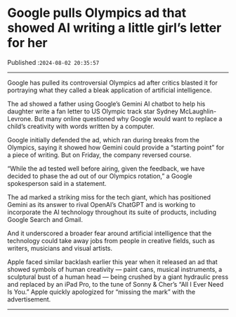 # Google pulls Olympics ad that showed AI writing a little girl’s letter for her

Published :`2024-08-02 20:35:57`

---

Google has pulled its controversial Olympics ad after critics blasted it for portraying what they called a bleak application of artificial intelligence.

The ad showed a father using Google’s Gemini AI chatbot to help his daughter write a fan letter to US Olympic track star Sydney McLaughlin-Levrone. But many online questioned why Google would want to replace a child’s creativity with words written by a computer.

Google initially defended the ad, which ran during breaks from the Olympics, saying it showed how Gemini could provide a “starting point” for a piece of writing. But on Friday, the company reversed course.

“While the ad tested well before airing, given the feedback, we have decided to phase the ad out of our Olympics rotation,” a Google spokesperson said in a statement.

The ad marked a striking miss for the tech giant, which has positioned Gemini as its answer to rival OpenAI’s ChatGPT and is working to incorporate the AI technology throughout its suite of products, including Google Search and Gmail.

And it underscored a broader fear around artificial intelligence that the technology could take away jobs from people in creative fields, such as writers, musicians and visual artists.

Apple faced similar backlash earlier this year when it released an ad that showed symbols of human creativity — paint cans, musical instruments, a sculptural bust of a human head — being crushed by a giant hydraulic press and replaced by an iPad Pro, to the tune of Sonny & Cher’s “All I Ever Need Is You.” Apple quickly apologized for “missing the mark” with the advertisement.

---

